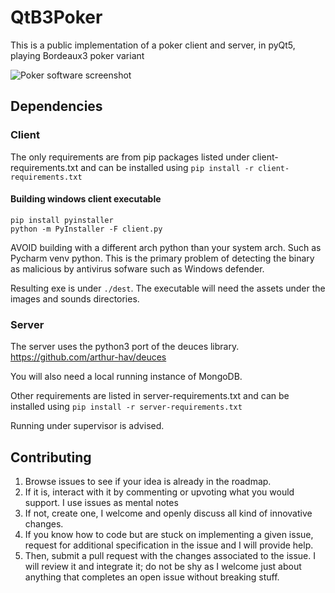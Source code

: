 # QtB3Poker

This is a public implementation of a poker client and server, in pyQt5, playing Bordeaux3 poker variant

![Poker software screenshot](https://raw.githubusercontent.com/arthur-hav/QtB3Poker/main/images/showdown.PNG)

## Dependencies

### Client

The only requirements are from pip packages listed under client-requirements.txt and can be installed using `pip install -r client-requirements.txt`

#### Building windows client executable

```
pip install pyinstaller
python -m PyInstaller -F client.py
```

AVOID building with a different arch python than your system arch. Such as Pycharm venv python. 
This is the primary problem of detecting the binary as malicious by antivirus sofware such as Windows defender.

Resulting exe is under `./dest`. The executable will need the assets
under the images and sounds directories.

### Server

The server uses the python3 port of the deuces library. https://github.com/arthur-hav/deuces

You will also need a local running instance of MongoDB.

Other requirements are listed in server-requirements.txt and can be installed 
using `pip install -r server-requirements.txt`

Running under supervisor is advised.

## Contributing

1. Browse issues to see if your idea is already in the roadmap.
2. If it is, interact with it by commenting or upvoting what you would support. I use issues as mental notes
3. If not, create one, I welcome and openly discuss all kind of innovative changes.
4. If you know how to code but are stuck on implementing a given issue, request for additional specification in the issue and I will provide help.
5. Then, submit a pull request with the changes associated to the issue. I will review it and integrate it; do not be shy as I welcome just about anything that completes an open issue without breaking stuff.
